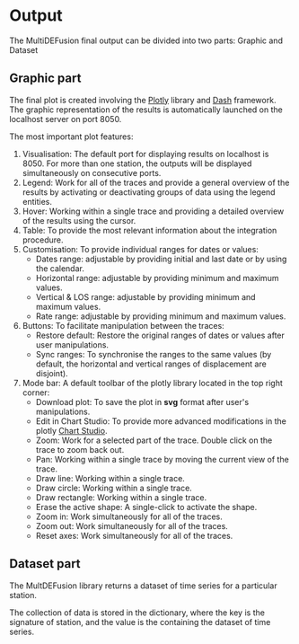 # Output

The MultiDEFusion final output can be divided into two parts: Graphic and Dataset

## Graphic part

The final plot is created involving the [Plotly](https://plotly.com/) library and [Dash](https://dash.plotly.com/) framework. The graphic representation of the results is automatically launched on the localhost server on port 8050.

The most important plot features:

1. Visualisation: The default port for displaying results on localhost is 8050. For more than one station, the outputs will be displayed simultaneously on consecutive ports.
2. Legend: Work for all of the traces and provide a general overview of the results by activating or deactivating groups of data using the legend entities.
3. Hover: Working within a single trace and providing a detailed overview of the results using the cursor.
4. Table: To provide the most relevant information about the integration procedure.
5. Customisation: To provide individual ranges for dates or values:
    - Dates range: adjustable by providing initial and last date or by using the calendar.
    - Horizontal range: adjustable by providing minimum and maximum values.
    - Vertical & LOS range: adjustable by providing minimum and maximum values.
    - Rate range: adjustable by providing minimum and maximum values.
6. Buttons: To facilitate manipulation between the traces:
    - Restore default: Restore the original ranges of dates or values after user manipulations.
    - Sync ranges: To synchronise the ranges to the same values (by default, the horizontal and vertical ranges of displacement are disjoint).
7. Mode bar: A default toolbar of the plotly library located in the top right corner:
    - Download plot: To save the plot in **svg** format after user's manipulations.
    - Edit in Chart Studio: To provide more advanced modifications in the plotly [Chart Studio](https://chart-studio.plotly.com).
    - Zoom: Work for a selected part of the trace. Double click on the trace to zoom back out.
    - Pan: Working within a single trace by moving the current view of the trace.
    - Draw line: Working within a single trace.
    - Draw circle: Working within a single trace.
    - Draw rectangle: Working within a single trace.
    - Erase the active shape: A single-click to activate the shape.
    - Zoom in: Work simultaneously for all of the traces.
    - Zoom out: Work simultaneously for all of the traces.
    - Reset axes: Work simultaneously for all of the traces.

## Dataset part

The MultDEFusion library returns a dataset of time series for a particular station.

The collection of data is stored in the dictionary, where the key is the signature of station, and the value is the containing the dataset of time series.
